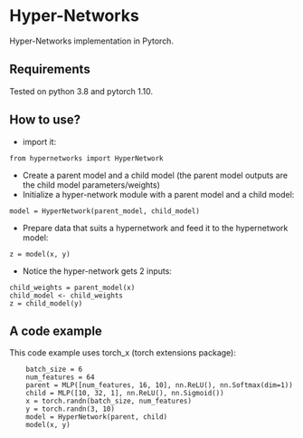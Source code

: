 # Hyper-Networks
Hyper-Networks implementation in Pytorch.

## Requirements
Tested on python 3.8 and pytorch 1.10.

## How to use?
- import it:
```
from hypernetworks import HyperNetwork
```
- Create a parent model and a child model (the parent model outputs are the child model parameters/weights)
- Initialize a hyper-network module with a parent model and a child model:
```
model = HyperNetwork(parent_model, child_model)
```
- Prepare data that suits a hypernetwork and feed it to the hypernetwork model:
```
z = model(x, y)
```
- Notice the hyper-network gets 2 inputs:
```
child_weights = parent_model(x)
child_model <- child_weights
z = child_model(y)
```
## A code example
This code example uses torch_x (torch extensions package):
```
    batch_size = 6
    num_features = 64
    parent = MLP([num_features, 16, 10], nn.ReLU(), nn.Softmax(dim=1))
    child = MLP([10, 32, 1], nn.ReLU(), nn.Sigmoid())
    x = torch.randn(batch_size, num_features)
    y = torch.randn(3, 10)
    model = HyperNetwork(parent, child)
    model(x, y)
```
